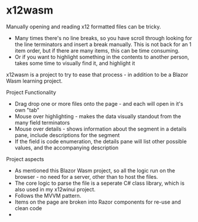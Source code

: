 # x12wasm

Manually opening and reading  x12 formatted files can be tricky. 
- Many times there's no line breaks, so you have scroll through looking for the line terminators and insert a break manually. This is not back for an 1 item order, but if there are many items, this can be time consuming.
- Or if you want to highlight something in the contents to another person, takes some time to visually find it, and highlight it

x12wasm is a project to try to ease that process - in addition to be a Blazor Wasm learning project.

Project Functionality
- Drag drop one or more files onto the page - and each will open in it's own "tab"
- Mouse over highlighting - makes the data visually standout from the many field terminators
- Mouse over details - shows information about the segment in a details pane, include descriptions for the segment
- If the field is code enumeration, the details pane will list other possible values, and the accompanying description

Project aspects
- As mentioned this Blazor Wasm project, so all the logic run on the browser - no need for a server, other than to host the files.
- The core logic to parse the file is a seperate C# class library, which is also used in my x12winui project. 
- Follows the MVVM pattern.
- Items on the page are broken into Razor components for re-use and clean code
- 
